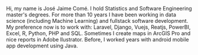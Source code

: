Hi, my name is José Jaime Comé. 
I hold Statistics and Software Engineering master's degrees. For more than 10 years I have been working in data science (including Machine Learning) and fullstack software development.
My preference now is to work with: Laravel, Django, Vuejs, Reatjs, PowerBI, Excel, R, Python, PHP and SQL. Sometimes I create maps in ArcGIS Pro and nice reports in Adobe Ilustrator. Before, I worked years with android mobile app development using Java.
